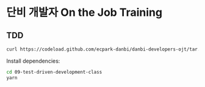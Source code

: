 # 단비 개발자 On the Job Training

## TDD

```sh
curl https://codeload.github.com/ecpark-danbi/danbi-developers-ojt/tar.gz/latest | tar -xz --strip=1 danbi-developers-ojt-latest/09-test-driven-development-class
```

Install dependencies:

```sh
cd 09-test-driven-development-class
yarn
```

